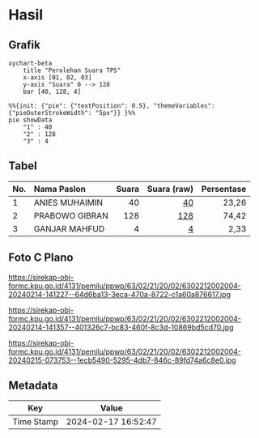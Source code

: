 # Hasil

## Grafik

```mermaid
xychart-beta
    title "Perolehan Suara TPS"
    x-axis [01, 02, 03]
    y-axis "Suara" 0 --> 128
    bar [40, 128, 4]
```

```mermaid
%%{init: {"pie": {"textPosition": 0.5}, "themeVariables": {"pieOuterStrokeWidth": "5px"}} }%%
pie showData
    "1" : 40
    "2" : 128
    "3" : 4
```

## Tabel

| No. | Nama Paslon    | Suara | Suara (raw) | Persentase |
|:--- |:-------------- | -----:| -----------:| ----------:|
| 1   | ANIES MUHAIMIN | 40    | [40][p-1]   | 23,26      |
| 2   | PRABOWO GIBRAN | 128   | [128][p-2]  | 74,42      |
| 3   | GANJAR MAHFUD  | 4     | [4][p-3]    | 2,33       |


[p-1]: https://github.com/gigit-pemilu/pemilu-2024-63-kalimantan-selatan/blob/main/pilpres/hitung-suara/sub/63-kalimantan-selatan/sub/02-kotabaru/sub/21-pulau-laut-tanjung-selayar/sub/2002-tanjung-sungkai/sub/004-tps/sub/paslon-1.txt
[p-2]: https://github.com/gigit-pemilu/pemilu-2024-63-kalimantan-selatan/blob/main/pilpres/hitung-suara/sub/63-kalimantan-selatan/sub/02-kotabaru/sub/21-pulau-laut-tanjung-selayar/sub/2002-tanjung-sungkai/sub/004-tps/sub/paslon-2.txt
[p-3]: https://github.com/gigit-pemilu/pemilu-2024-63-kalimantan-selatan/blob/main/pilpres/hitung-suara/sub/63-kalimantan-selatan/sub/02-kotabaru/sub/21-pulau-laut-tanjung-selayar/sub/2002-tanjung-sungkai/sub/004-tps/sub/paslon-3.txt

## Foto C Plano

https://sirekap-obj-formc.kpu.go.id/4131/pemilu/ppwp/63/02/21/20/02/6302212002004-20240214-141227--64d6ba13-3eca-470a-8722-c1a60a876617.jpg

https://sirekap-obj-formc.kpu.go.id/4131/pemilu/ppwp/63/02/21/20/02/6302212002004-20240214-141357--401326c7-bc83-460f-8c3d-10869bd5cd70.jpg

https://sirekap-obj-formc.kpu.go.id/4131/pemilu/ppwp/63/02/21/20/02/6302212002004-20240215-073753--1ecb5490-5295-4db7-846c-89fd74a6c8e0.jpg


## Metadata

| Key        | Value               |
| ---------- | ------------------- |
| Time Stamp | 2024-02-17 16:52:47 |



